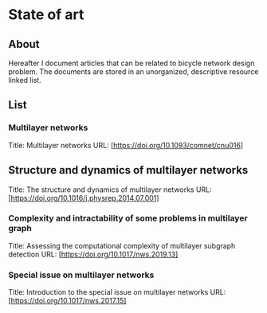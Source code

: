 State of art
============

## About

Hereafter I document articles that can be related to bicycle network design problem. The documents are stored in an unorganized, descriptive resource linked list.

## List

### Multilayer networks

Title: Multilayer networks
URL: [https://doi.org/10.1093/comnet/cnu016]

## Structure and dynamics of multilayer networks

Title: The structure and dynamics of multilayer networks
URL: [https://doi.org/10.1016/j.physrep.2014.07.001]

### Complexity and intractability of some problems in multilayer graph

Title: Assessing the computational complexity of multilayer subgraph detection
URL: [https://doi.org/10.1017/nws.2019.13]

### Special issue on multilayer networks

Title: Introduction to the special issue on multilayer networks
URL: [https://doi.org/10.1017/nws.2017.15]

